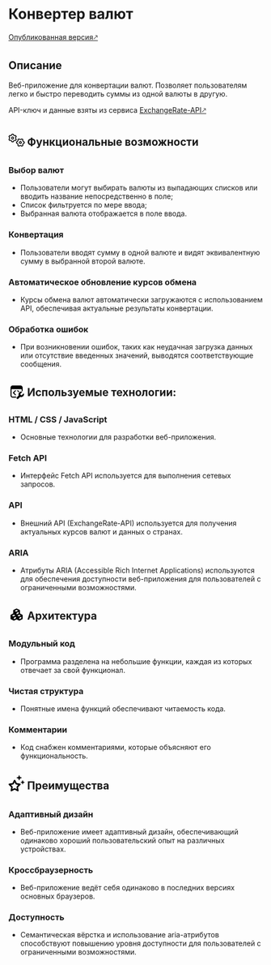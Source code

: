 # Конвертер валют
[Опубликованная версия🡕](https://eslichtne-currency-converter.netlify.app/)
## Описание 
Веб-приложение для конвертации валют. Позволяет пользователям легко и быстро переводить суммы из одной валюты в другую.

API-ключ и данные взяты из сервиса [ExchangeRate-API🡕](https://app.exchangerate-api.com/dashboard)
##  <img src="data:image/svg+xml,%3Csvg xmlns='http://www.w3.org/2000/svg' width='32' height='32' fill='currentColor' viewBox='0 0 633 505'%3E%3Cpath d='m147 33-7 25q-2 8-10 11-22 7-39 22-7 6-15 4l-25-7q-4 5-7 10l-2 4q-3 5-5 10l18 19q6 6 5 14-3 11-3 23t2 23q2 8-4 14l-18 19q2 5 5 10l2 4q3 5 7 10l25-7q8-2 15 4 17 15 39 22 8 3 10 11l7 25q7 1 14 1t14-1l7-25q2-8 10-11 23-7 39-22 7-6 15-4l26 7 6-10 2-4q3-5 5-10l-18-19q-6-6-4-14 2-11 2-23t-2-23q-2-8 4-14l18-19q-2-5-5-9l-2-5-6-10-26 7q-8 2-15-4-17-15-39-22-8-3-10-11l-7-25q-7-1-14-1t-14 1ZM132 3q14-3 29-3t29 3q10 2 13 11l7 27q20 8 36 21l28-7q9-2 16 5 8 10 15 21v1l3 5q6 11 11 24 3 9-4 16l-19 20q1 11 1 21 0 11-1 21l19 20q7 7 4 17-5 12-11 23v1l-3 5q-7 11-15 21-7 8-17 5l-27-7q-16 13-36 21l-7 27q-3 10-13 12-14 2-29 2t-29-2q-10-3-13-12l-7-27q-20-8-36-21l-27 7q-10 2-17-5-8-10-15-22l-3-4v-1q-6-11-11-23-3-10 4-17l20-20q-2-11-2-21t2-21L7 127q-7-7-4-16 5-13 11-24v-1l3-4q7-12 15-22 7-7 17-5l27 7q16-13 36-21l7-27q3-9 13-11Zm-27 165q1-32 28-48 28-16 56 0 27 16 28 48-1 32-28 48-28 16-56 0-27-16-28-48Zm56 24q22-2 24-24-2-22-24-24-22 2-24 24 2 22 24 24Zm169 166 25 7q8 2 11 10 7 22 22 39 6 7 4 15l-7 25q5 4 10 7l4 2q5 3 10 5l19-18q6-6 14-4 11 2 23 2t22-2q9-2 15 4l19 18q5-2 10-5l4-2q5-3 10-7l-7-25q-2-8 4-15 15-17 22-39 3-8 11-10l25-7q1-7 1-14t-1-14l-25-7q-8-2-11-10-7-23-22-39-6-7-4-15l7-25q-5-4-10-7l-4-2q-5-3-10-5l-19 18q-6 6-14 4-11-2-23-2t-23 2q-8 2-14-4l-19-18q-5 2-10 5l-4 2q-5 3-10 7l7 25q2 8-4 15-15 16-22 39-3 8-11 10l-25 7q-1 7-1 14t1 14Zm-30 15q-3-14-3-29t3-29q2-10 11-13l27-7q8-20 21-36l-7-28q-2-9 5-16 10-8 21-15h1l5-3q11-6 24-11 9-3 16 4l20 19q11-1 21-1 11 0 21 1l20-19q7-7 17-4 12 5 23 11h1l5 3q11 7 21 15 7 7 5 17l-7 27q13 16 21 36l27 7q10 3 12 13 2 14 2 29t-2 29q-2 10-12 13l-27 7q-8 20-21 36l7 27q3 10-5 17-10 8-21 15h-1l-4 3q-12 6-24 11-10 3-17-4l-20-20q-10 2-21 2-10 0-20-2l-21 20q-7 7-16 4-13-5-24-11l-5-3q-11-7-22-15-7-7-5-17l7-27q-13-16-20-36l-28-7q-9-3-11-13Zm165 27q-32-1-48-28-16-28 0-56 16-27 48-28 32 1 48 28 16 28 0 56-16 27-48 28Zm24-56q-2-22-24-24-22 2-24 24 2 22 24 24 22-2 24-24Z' /%3E%3C/svg%3E%0A" style="vertical-align: middle; padding-bottom: 10px"> Функциональные возможности
### **Выбор валют**
- Пользователи могут выбирать валюты из выпадающих списков или вводить название непосредственно в поле;
- Список фильтруется по мере ввода;
- Выбранная валюта отображается в поле ввода.
### **Конвертация** 
- Пользователи вводят сумму в одной валюте и видят эквивалентную сумму в выбранной второй валюте.
### **Автоматическое обновление курсов обмена** 
- Курсы обмена валют автоматически загружаются с использованием API, обеспечивая актуальные результаты конвертации.
### **Обработка ошибок** 
- При возникновении ошибок, таких как неудачная загрузка данных или отсутствие введенных значений, выводятся соответствующие сообщения.
## <img src="data:image/svg+xml,%3Csvg xmlns='http://www.w3.org/2000/svg' width='32' height='32' viewBox='0 0 24 24'%3E%3Cpath fill='currentColor' d='M6.25 3A3.25 3.25 0 0 0 3 6.25v11.5A3.25 3.25 0 0 0 6.25 21h4.794c.092-.482.323-.942.696-1.314l.186-.186H6.25a1.75 1.75 0 0 1-1.75-1.75V8.5h15v2.532c.172.02.343.048.512.085.47.102.814.412.988.791V6.25A3.25 3.25 0 0 0 17.75 3zm9.744 8.933L14.28 10.22a.75.75 0 1 0-1.06 1.06l1.691 1.692a5.124 5.124 0 0 1 1.083-1.04m-5.214-.653a.75.75 0 1 0-1.06-1.06l-3 3a.75.75 0 0 0 0 1.06l3 3a.75.75 0 1 0 1.06-1.06l-2.47-2.47zm9.019.814c.353.077.44.507.185.762l-1.905 1.904a1.527 1.527 0 0 0 2.16 2.16l1.905-1.904c.255-.255.685-.168.762.185a4.075 4.075 0 0 1-5.57 4.622l-2.729 2.73a1.527 1.527 0 0 1-2.16-2.16l2.73-2.73a4.074 4.074 0 0 1 4.622-5.57' /%3E%3C/svg%3E%0A" style="vertical-align: middle; padding-bottom: 6px"> Используемые технологии:
### **HTML / CSS / JavaScript** 
- Основные технологии для разработки веб-приложения.
### **Fetch API** 
- Интерфейс Fetch API используется для выполнения сетевых запросов.
### **API** 
- Внешний API (ExchangeRate-API) используется для получения актуальных курсов валют и данных о странах.
### **ARIA** 
- Атрибуты ARIA (Accessible Rich Internet Applications) используются для обеспечения доступности веб-приложения для пользователей с ограниченными возможностями.
## <img src="data:image/svg+xml,%3Csvg xmlns='http://www.w3.org/2000/svg' width='32' height='32' viewBox='0 0 24 24'%3E%3Cpath fill='currentColor' d='m3.553 18.895 4 2a1.001 1.001 0 0 0 .894 0L12 19.118l3.553 1.776a.99.99 0 0 0 .894.001l4-2c.339-.17.553-.516.553-.895v-5c0-.379-.214-.725-.553-.895L17 10.382V6c0-.379-.214-.725-.553-.895l-4-2a1 1 0 0 0-.895 0l-4 2C7.214 5.275 7 5.621 7 6v4.382l-3.447 1.724A.998.998 0 0 0 3 13v5c0 .379.214.725.553.895M8 12.118l2.264 1.132-2.913 1.457-2.264-1.132zm4-2.5 3-1.5v2.264l-3 1.5zm6.264 3.632-2.882 1.441-2.264-1.132L16 12.118zM8 18.882l-.062-.031V16.65L11 15.118v2.264zm8 0v-2.264l3-1.5v2.264zM12 5.118l2.264 1.132-2.882 1.441-2.264-1.132z' /%3E%3C/svg%3E%0A" style="vertical-align: middle; padding-bottom: 8px"> Архитектура
### **Модульный код**
- Программа разделена на небольшие функции, каждая из которых отвечает за свой функционал.
### **Чистая структура**
- Понятные имена функций обеспечивают читаемость кода.
### **Комментарии**
- Код снабжен комментариями, которые объясняют его функциональность.
## <img src="data:image/svg+xml,%3Csvg xmlns='http://www.w3.org/2000/svg' width='32' height='32' fill='currentColor' viewBox='0 0 515 516'%3E%3Cpath d='M329 152q2 8 10 8t10-8l14-48 48-14q8-2 8-10t-8-10l-48-14-14-48q-2-8-10-8t-10 8l-14 48-48 14q-8 2-8 10t8 10l48 14 14 48ZM119 346l-40-39 55-8q25-4 36-26l25-51 25 51q11 22 36 26l55 8-40 39q-17 18-14 43l10 55-50-26q-22-11-44 0l-50 26 10-55q3-25-14-43Zm54-189-46 94-103 16q-16 3-20 16t6 24l75 74-17 103q-2 15 9 23 11 9 25 2l93-49 93 49q14 7 25-2 11-8 9-23l-17-103 75-74q10-11 6-24-5-13-20-16l-103-16-47-94q-7-13-21-13t-22 13Zm259 86 11 39q2 6 8 6t8-6l11-39 39-11q6-2 6-8t-6-8l-39-11-11-39q-2-6-8-6t-8 6l-11 39-39 11q-6 2-6 8t6 8l39 11Z' /%3E%3C/svg%3E%0A" style="vertical-align: middle; padding-bottom: 12px"> Преимущества
### **Адаптивный дизайн** 
- Веб-приложение имеет адаптивный дизайн, обеспечивающий одинаково хороший пользовательский опыт на различных устройствах.
### **Кроссбраузерность** 
- Веб-приложение ведёт себя одинаково в последних версиях основных браузеров.
### **Доступность** 
- Семантическая вёрстка и использование aria-атрибутов способствуют повышению уровня доступности для пользователей с ограниченными возможностями.
